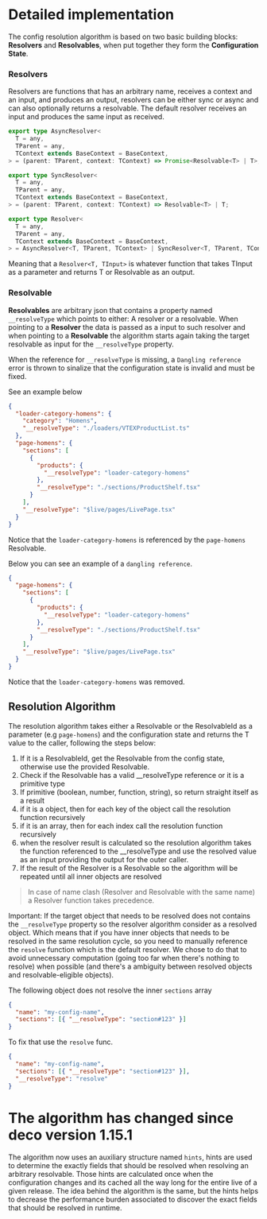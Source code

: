 # Detailed implementation

The config resolution algorithm is based on two basic building blocks:
**Resolvers** and **Resolvables**, when put together they form the
**Configuration State**.

### Resolvers

Resolvers are functions that has an arbitrary name, receives a context and an
input, and produces an output, resolvers can be either sync or async and can
also optionally returns a resolvable. The default resolver receives an input and
produces the same input as received.

```ts
export type AsyncResolver<
  T = any,
  TParent = any,
  TContext extends BaseContext = BaseContext,
> = (parent: TParent, context: TContext) => Promise<Resolvable<T> | T>;

export type SyncResolver<
  T = any,
  TParent = any,
  TContext extends BaseContext = BaseContext,
> = (parent: TParent, context: TContext) => Resolvable<T> | T;

export type Resolver<
  T = any,
  TParent = any,
  TContext extends BaseContext = BaseContext,
> = AsyncResolver<T, TParent, TContext> | SyncResolver<T, TParent, TContext>;
```

Meaning that a `Resolver<T, TInput>` is whatever function that takes TInput as a
parameter and returns T or Resolvable<T> as an output.

### Resolvable

**Resolvables** are arbitrary json that contains a property named
`__resolveType` which points to either: A resolver or a resolvable. When
pointing to a **Resolver** the data is passed as a input to such resolver and
when pointing to a **Resolvable** the algorithm starts again taking the target
resolvable as input for the `__resolveType` property.

When the reference for `__resolveType` is missing, a `Dangling reference` error
is thrown to sinalize that the configuration state is invalid and must be fixed.

See an example below

```json
{
  "loader-category-homens": {
    "category": "Homens",
    "__resolveType": "./loaders/VTEXProductList.ts"
  },
  "page-homens": {
    "sections": [
      {
        "products": {
          "__resolveType": "loader-category-homens"
        },
        "__resolveType": "./sections/ProductShelf.tsx"
      }
    ],
    "__resolveType": "$live/pages/LivePage.tsx"
  }
}
```

Notice that the `loader-category-homens` is referenced by the `page-homens`
Resolvable.

Below you can see an example of a `dangling reference`.

```json
{
  "page-homens": {
    "sections": [
      {
        "products": {
          "__resolveType": "loader-category-homens"
        },
        "__resolveType": "./sections/ProductShelf.tsx"
      }
    ],
    "__resolveType": "$live/pages/LivePage.tsx"
  }
}
```

Notice that the `loader-category-homens` was removed.

## Resolution Algorithm

The resolution algorithm takes either a Resolvable<T> or the ResolvableId as a
parameter (e.g `page-homens`) and the configuration state and returns the T
value to the caller, following the steps below:

1. If it is a ResolvableId, get the Resolvable from the config state, otherwise
   use the provided Resolvable.
2. Check if the Resolvable has a valid \_\_resolveType reference or it is a
   primitive type
3. If primitive (boolean, number, function, string), so return straight itself
   as a result
4. if it is a object, then for each key of the object call the resolution
   function recursively
5. if it is an array, then for each index call the resolution function
   recursively
6. when the resolver result is calculated so the resolution algorithm takes the
   function referenced to the \_\_resolveType and use the resolved value as an
   input providing the output for the outer caller.
7. If the result of the Resolver is a Resolvable so the algorithm will be
   repeated until all inner objects are resolved

> In case of name clash (Resolver and Resolvable with the same name) a Resolver
> function takes precedence.

Important: If the target object that needs to be resolved does not contains the
`__resolveType` property so the resolver algorithm consider as a resolved
object. Which means that if you have inner objects that needs to be resolved in
the same resolution cycle, so you need to manually reference the `resolve`
function which is the default resolver. We chose to do that to avoid unnecessary
computation (going too far when there's nothing to resolve) when possible (and
there's a ambiguity between resolved objects and resolvable-eligible objects).

The following object does not resolve the inner `sections` array

```json
{
  "name": "my-config-name",
  "sections": [{ "__resolveType": "section#123" }]
}
```

To fix that use the `resolve` func.

```json
{
  "name": "my-config-name",
  "sections": [{ "__resolveType": "section#123" }],
  "__resolveType": "resolve"
}
```

# The algorithm has changed since deco version 1.15.1

The algorithm now uses an auxiliary structure named `hints`, hints are used to
determine the exactly fields that should be resolved when resolving an arbitrary
resolvable. Those hints are calculated once when the configuration changes and
its cached all the way long for the entire live of a given release. The idea
behind the algorithm is the same, but the hints helps to decrease the
performance burden associated to discover the exact fields that should be
resolved in runtime.
